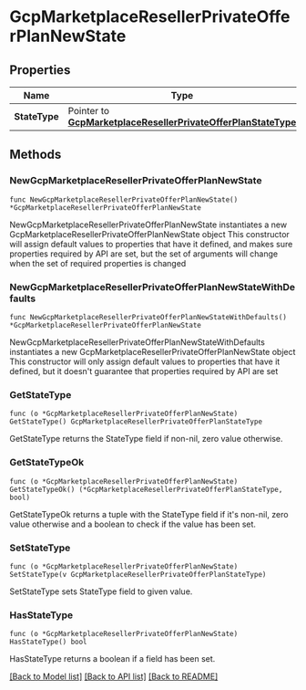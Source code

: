 # GcpMarketplaceResellerPrivateOfferPlanNewState

## Properties

Name | Type | Description | Notes
------------ | ------------- | ------------- | -------------
**StateType** | Pointer to [**GcpMarketplaceResellerPrivateOfferPlanStateType**](GcpMarketplaceResellerPrivateOfferPlanStateType.md) |  | [optional] 

## Methods

### NewGcpMarketplaceResellerPrivateOfferPlanNewState

`func NewGcpMarketplaceResellerPrivateOfferPlanNewState() *GcpMarketplaceResellerPrivateOfferPlanNewState`

NewGcpMarketplaceResellerPrivateOfferPlanNewState instantiates a new GcpMarketplaceResellerPrivateOfferPlanNewState object
This constructor will assign default values to properties that have it defined,
and makes sure properties required by API are set, but the set of arguments
will change when the set of required properties is changed

### NewGcpMarketplaceResellerPrivateOfferPlanNewStateWithDefaults

`func NewGcpMarketplaceResellerPrivateOfferPlanNewStateWithDefaults() *GcpMarketplaceResellerPrivateOfferPlanNewState`

NewGcpMarketplaceResellerPrivateOfferPlanNewStateWithDefaults instantiates a new GcpMarketplaceResellerPrivateOfferPlanNewState object
This constructor will only assign default values to properties that have it defined,
but it doesn't guarantee that properties required by API are set

### GetStateType

`func (o *GcpMarketplaceResellerPrivateOfferPlanNewState) GetStateType() GcpMarketplaceResellerPrivateOfferPlanStateType`

GetStateType returns the StateType field if non-nil, zero value otherwise.

### GetStateTypeOk

`func (o *GcpMarketplaceResellerPrivateOfferPlanNewState) GetStateTypeOk() (*GcpMarketplaceResellerPrivateOfferPlanStateType, bool)`

GetStateTypeOk returns a tuple with the StateType field if it's non-nil, zero value otherwise
and a boolean to check if the value has been set.

### SetStateType

`func (o *GcpMarketplaceResellerPrivateOfferPlanNewState) SetStateType(v GcpMarketplaceResellerPrivateOfferPlanStateType)`

SetStateType sets StateType field to given value.

### HasStateType

`func (o *GcpMarketplaceResellerPrivateOfferPlanNewState) HasStateType() bool`

HasStateType returns a boolean if a field has been set.


[[Back to Model list]](../README.md#documentation-for-models) [[Back to API list]](../README.md#documentation-for-api-endpoints) [[Back to README]](../README.md)


